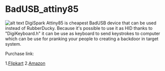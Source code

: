 # BadUSB_attiny85
![alt text](68747470733a2f2f63646e2e696e73747275637461626c65732e636f6d2f464b502f4d4141322f484832564a4e57312f464b504d414132484832564a4e57312e4d454449554d2e6a7067)
DigiSpark Attiny85 is cheapest BadUSB device that can be used instead of RubberDucky. Because it's possible to use it as HID thanks to "DigiKeyboard.h" it can be use as keyboard to send keystrokes to computer which can be use for pranking your people to creating a backdoor in target system.

Purchase link: 

1.[Flipkart](https://www.flipkart.com/arduino-digispark-kickstarter-attiny85-usb-development-board-micro-controller-electronic-hobby-kit/p/itmf8zrmxvwydgye)
2.[Amazon](https://www.amazon.in/Robodo-Electronics-ATTINY85V2-Digispark-Development/dp/B07B8SS1VQ)

